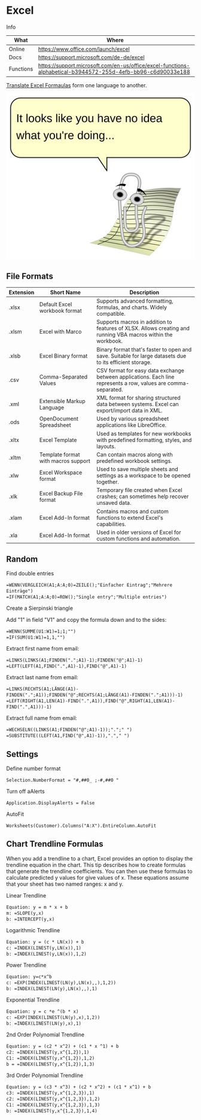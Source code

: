 # Excel

Info

| What      | Where                                                                                                          |
| --------- | -------------------------------------------------------------------------------------------------------------- |
| Online    | <https://www.office.com/launch/excel>                                                                          |
| Docs      | <https://support.microsoft.com/de-de/excel>                                                                    |
| Functions | <https://support.microsoft.com/en-us/office/excel-functions-alphabetical-b3944572-255d-4efb-bb96-c6d90033e188> |

[Translate Excel Formaulas](https://en.excel-translator.de/translator/) form one language to another.

![clippy](_clippy.svg)

## File Formats

| Extension | Short Name                          | Description                                                                                                     |
|-----------|-------------------------------------|-----------------------------------------------------------------------------------------------------------------|
| .xlsx     | Default Excel workbook format       | Supports advanced formatting, formulas, and charts. Widely compatible.                                          |
| .xlsm     | Excel with Marco                    | Supports macros in addition to features of XLSX. Allows creating and running VBA macros within the workbook.    |
| .xlsb     | Excel Binary format                 | Binary format that's faster to open and save. Suitable for large datasets due to its efficient storage.         |
| .csv      | Comma-Separated Values              | CSV format for easy data exchange between applications. Each line represents a row, values are comma-separated. |
| .xml      | Extensible Markup Language          | XML format for sharing structured data between systems. Excel can export/import data in XML.                    |
| .ods      | OpenDocument Spreadsheet            | Used by various spreadsheet applications like LibreOffice.                                                      |
| .xltx     | Excel Template                      | Used as templates for new workbooks with predefined formatting, styles, and layouts.                            |
| .xltm     | Template format with macros support | Can contain macros along with predefined workbook settings.                                                     |
| .xlw      | Excel Workspace format              | Used to save multiple sheets and settings as a workspace to be opened together.                                 |
| .xlk      | Excel Backup File format            | Temporary file created when Excel crashes; can sometimes help recover unsaved data.                             |
| .xlam     | Excel Add-In format                 | Contains macros and custom functions to extend Excel's capabilities.                                            |
| .xla      | Excel Add-In format                 | Used in older versions of Excel for custom functions and automation.                                            |

## Random

Find double entries

``` xlsx
=WENN(VERGLEICH(A1;A:A;0)=ZEILE();"Einfacher Eintrag";"Mehrere Einträge")
=IF(MATCH(A1;A:A;0)=ROW();"Single entry";"Multiple entries")
```

Create a Sierpinski triangle

Add "1" in field "V1" and copy the formula down and to the sides:

``` xlsx
=WENN(SUMME(U1:W1)=1;1;"")
=IF(SUM(U1:W1)=1,1,"")
```

Extract first name from email:

``` xlsx
=LINKS(LINKS(A1;FINDEN(".";A1)-1);FINDEN("@";A1)-1)
=LEFT(LEFT(A1,FIND(".",A1)-1),FIND("@",A1)-1)
```

Extract last name from email:

``` xlsx
=LINKS(RECHTS(A1;LÄNGE(A1)-FINDEN(".";A1));FINDEN("@";RECHTS(A1;LÄNGE(A1)-FINDEN(".";A1)))-1)
=LEFT(RIGHT(A1,LEN(A1)-FIND(".",A1)),FIND("@",RIGHT(A1,LEN(A1)-FIND(".",A1)))-1)
```

Extract full name from email:

``` xlsx
=WECHSELN((LINKS(A1;FINDEN("@";A1)-1));".";" ")
=SUBSTITUTE((LEFT(A1,FIND("@",A1)-1)),"."," ")
```

## Settings

Define number format

``` xlsx
Selection.NumberFormat = "#,##0_ ;-#,##0 "
```

Turn off aAlerts

``` xlsx
Application.DisplayAlerts = False
```

AutoFit

``` xlsx
Worksheets(Customer).Columns("A:X").EntireColumn.AutoFit
```

## Chart Trendline Formulas

When you add a trendline to a chart, Excel provides an option to display the trendline equation in the chart. This tip describes how to create formulas that generate the trendline coefficients. You can then use these formulas to calculate predicted y values for give values of x. These equations assume that your sheet has two named ranges: x and y.

Linear Trendline

``` xlsx
Equation: y = m * x + b
m: =SLOPE(y,x)
b: =INTERCEPT(y,x)
```

Logarithmic Trendline

``` xlsx
Equation: y = (c * LN(x)) + b
c: =INDEX(LINEST(y,LN(x)),1)
b: =INDEX(LINEST(y,LN(x)),1,2)
```

Power Trendline

``` xlsx
Equation: y=c*x^b
c: =EXP(INDEX(LINEST(LN(y),LN(x),,),1,2))
b: =INDEX(LINEST(LN(y),LN(x),,),1)
```

Exponential Trendline

``` xlsx
Equation: y = c *e ^(b * x)
c: =EXP(INDEX(LINEST(LN(y),x),1,2))
b: =INDEX(LINEST(LN(y),x),1)
```

2nd Order Polynomial Trendline

``` xlsx
Equation: y = (c2 * x^2) + (c1 * x ^1) + b
c2: =INDEX(LINEST(y,x^{1,2}),1)
C1: =INDEX(LINEST(y,x^{1,2}),1,2)
b = =INDEX(LINEST(y,x^{1,2}),1,3)
```

3rd Order Polynomial Trendline

``` xlsx
Equation: y = (c3 * x^3) + (c2 * x^2) + (c1 * x^1) + b
c3: =INDEX(LINEST(y,x^{1,2,3}),1)
c2: =INDEX(LINEST(y,x^{1,2,3}),1,2)
C1: =INDEX(LINEST(y,x^{1,2,3}),1,3)
b: =INDEX(LINEST(y,x^{1,2,3}),1,4)
```
